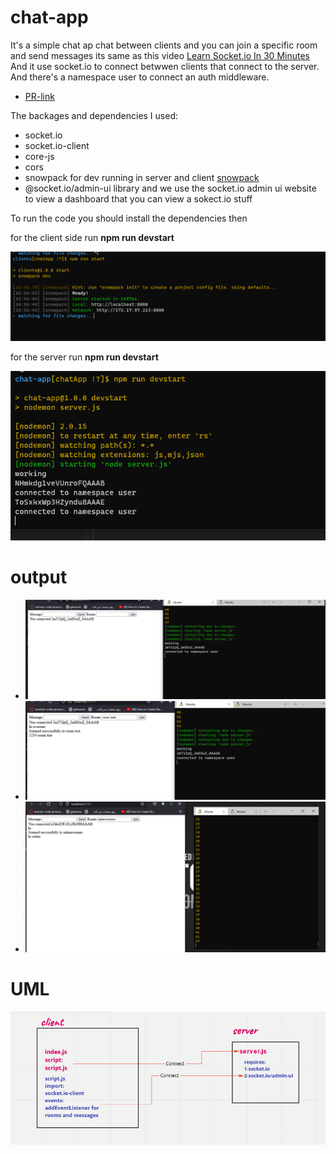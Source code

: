 # chat-app

It's a simple chat ap chat between clients and you can join a specific room and send messages
its same as this video [Learn Socket.io In 30 Minutes](https://www.youtube.com/watch?v=ZKEqqIO7n-k&t=640s)
And it use socket.io to connect betwwen clients that connect to the server. 
And there's a namespace user to connect an auth middleware.

* [PR-link](https://github.com/salammustafa728/chat-app/pull/1)

The backages and dependencies I used:

* socket.io
* socket.io-client
* core-js
* cors
* snowpack for dev running in server and client [snowpack](https://www.snowpack.dev/tutorials/getting-started)
* @socket.io/admin-ui library and we use the socket.io admin ui website to view a dashboard that you can view a sokect.io stuff 

To run the code you should install the dependencies then

for the client side run **npm run devstart**

![client](./clients/images/run-client.png)

for the server run **npm run devstart**

![server](./clients/images/server-run.png)

# output


* ![out1](./clients/images/output2.png)
* ![out2](./clients/images/output3.png)
* ![out3](./clients/images/output1.png)

# UML 

![uml](./clients/images/uml.png)
